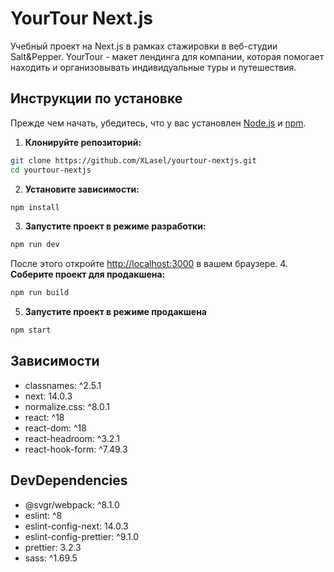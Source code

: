 # YourTour Next.js

Учебный проект на Next.js в рамках стажировки в веб-студии Salt&Pepper. YourTour - макет лендинга для компании, которая помогает находить и организовывать индивидуальные туры и путешествия.

## Инструкции по установке

Прежде чем начать, убедитесь, что у вас установлен [Node.js](https://nodejs.org/) и [npm](https://www.npmjs.com/).

1. **Клонируйте репозиторий:**
```bash
git clone https://github.com/XLasel/yourtour-nextjs.git
cd yourtour-nextjs
```
2. **Установите зависимости:**
```bash
npm install
```
3. **Запустите проект в режиме разработки:**
```bash
npm run dev
```
После этого откройте [http://localhost:3000](http://localhost:3000) в вашем браузере.
4. **Соберите проект для продакшена:**
```bash
npm run build
```
5. **Запустите проект в режиме продакшена**
```bash
npm start
```

## Зависимости

- classnames: ^2.5.1
- next: 14.0.3
- normalize.css: ^8.0.1
- react: ^18
- react-dom: ^18
- react-headroom: ^3.2.1
- react-hook-form: ^7.49.3

## DevDependencies

- @svgr/webpack: ^8.1.0
- eslint: ^8
- eslint-config-next: 14.0.3
- eslint-config-prettier: ^9.1.0
- prettier: 3.2.3
- sass: ^1.69.5
